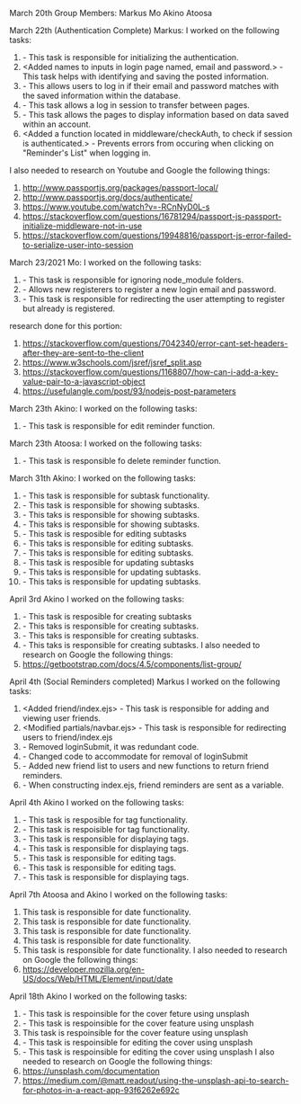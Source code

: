 March 20th
Group Members:
Markus
Mo
Akino
Atoosa


March 22th (Authentication Complete)
Markus:
I worked on the following tasks:
1. <Added POST request to login page.> - This task is responsible for initializing the authentication.
2. <Added names to inputs in login page named, email and password.> - This task helps with identifying and saving the posted information.
3. <Added local strategy to authenticate users.> - This allows users to log in if their email and password matches with the saved information within the database.
4. <Added a session time.> - This task allows a log in session to transfer between pages.
5. <Modified reminder_controller> - This task allows the pages to display information based on data saved within an account.
6. <Added a function located in middleware/checkAuth, to check if session is authenticated.> - Prevents errors from occuring when clicking on "Reminder's List" when logging in.

I also needed to research on Youtube and Google the following things:
1. <http://www.passportjs.org/packages/passport-local/>
2. <http://www.passportjs.org/docs/authenticate/>
3. <https://www.youtube.com/watch?v=-RCnNyD0L-s>
4. <https://stackoverflow.com/questions/16781294/passport-js-passport-initialize-middleware-not-in-use>
5. <https://stackoverflow.com/questions/19948816/passport-js-error-failed-to-serialize-user-into-session>

March 23/2021
Mo:
I worked on the following tasks:
1. <added gitignore> - This task is responsible for ignoring node_module folders.
2. <added registration function> - Allows new registerers to register a new login email and password.
3. <added function to check if the user already has a login> - This task is responsible for redirecting the user attempting to register but already is registered.

research done for this portion:
1. https://stackoverflow.com/questions/7042340/error-cant-set-headers-after-they-are-sent-to-the-client
2. https://www.w3schools.com/jsref/jsref_split.asp
3. https://stackoverflow.com/questions/1168807/how-can-i-add-a-key-value-pair-to-a-javascript-object
4. https://usefulangle.com/post/93/nodejs-post-parameters

March 23th
Akino:
I worked on the following tasks:
1. <Added update functions to reminder_constroll> - This task is responsible for edit reminder function.

March 23th
Atoosa:
I worked on the following tasks:
1. <Added deltete functions to reminder_constroll> - This task is responsible fo delete reminder function.

March 31th
Akino:
I worked on the following tasks:
1. <Modified database.js> - This task is responsible for subtask functionality.
2. <Modified single-reminder.ejs> - This task is responsible for showing subtasks.
3. <Added viewSub function to reminder_controller.js> - This taks is responsible for showing subtasks.
4. <Added subtask route to index.js> - This taks is responsible for showing subtasks.
5. <Modified edit.ejs> - This task is resposible for editing subtasks
6. <Modified edit function in reminder_controller.js> - This taks is responsible for editing subtasks.
7. <Modified edit route in index.js> - This taks is responsible for editing subtasks.
5. <Modified edit.ejs> - This task is resposible for updating subtasks
6. <Modified update function in reminder_controller.js> - This taks is responsible for updating subtasks.
7. <Modified update route in index.js> - This taks is responsible for updating subtasks.

April 3rd
Akino
I worked on the following tasks:
1. <Modified create.ejs> - This task is resposible for creating subtasks
2. <Added newSub function in reminder_controller.js> - This taks is responsible for creating subtasks.
3. <Modified create function in reminder_controller.js> - This taks is responsible for creating subtasks.
4. <Added newSub route in index.js> - This taks is responsible for creating subtasks.
I also needed to research on Google the following things:
1. https://getbootstrap.com/docs/4.5/components/list-group/


April 4th (Social Reminders completed)
Markus
I worked on the following tasks:
1. <Added friend/index.ejs> - This task is responsible for adding and viewing user friends.
2. <Modified partials/navbar.ejs> - This task is responsible for redirecting users to friend/index.ejs
3. <Modified auth_controller> - Removed loginSubmit, it was redundant code.
4. <Modified index.js> - Changed code to accommodate for removal of loginSubmit
5. <Modified database.js> - Added new friend list to users and new functions to return friend reminders.
6. <Modified reminder_controller> - When constructing index.ejs, friend reminders are sent as a variable.

April 4th
Akino
I worked on the following tasks:
1. <Added a tasks field to the database in database.js> - This task is resposible for tag functionality.
2. <Modified create function in reminder_controller.js> - This task is respoisible for tag functionality.
3. <Modified tag-view class in style.css> - This task is responsible for displaying tags.
4. <Modified single-reminder.ejs> - This task is responsible for displaying tags.
5. <Modified update function in reminder_controller.js> - This task is responsible for editing tags.
6. <Modified edit.ejs> - This task is responsible for editing tags.
7. <Modified index.ejs> - This task is responsible for displaying tags.

April 7th 
Atoosa and Akino 
I worked on the following tasks: 
1. <added a date field to database>This task is responsible for date functionality.
2. <modified index.ejs >This task is responsible for date functionality.
3. <modified single-reminder.ejs>This task is responsible for date functionality.
4. <modified edit.ejs >This task is responsible for date functionality.
5. <modified reminder_controller.js>This task is responsible for date functionality.
I also needed to research on Google the following things:
1. https://developer.mozilla.org/en-US/docs/Web/HTML/Element/input/date

April 18th
Akino
I worked on the following tasks:
1. <Added a cover field to database> - This task is respoinsible for the cover feture using unsplash
2. <Modified database.ejs> - This task is respoinsible for the cover feature using unsplash
3. <Modified reminder_controller.js> This task is respoinsible for the cover feature using unsplash
4. <Modified edit.ejs> - This task is respoinsible for editing the cover using unsplash
5. <Modified style.css> - This task is respoinsible for editing the cover using unsplash
I also needed to research on Google the following things:
1. https://unsplash.com/documentation
2. https://medium.com/@matt.readout/using-the-unsplash-api-to-search-for-photos-in-a-react-app-93f6262e692c